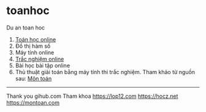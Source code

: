 toanhoc
=======

Du an toan hoc
1. [Toán học online](https://booktoan.com)
2. Đồ thị hàm số
3. Máy tính online
4. [Trắc nghiệm online](https://hoctracnghiem.com)
5. Bài học bài tập online
6. Thủ thuật giải toán bằng máy tính thi trắc nghiệm.
Tham khảo từ nguồn sau:
[Môn toán](https://hocgiai.com/mon-toan)
*********************
Thank you gihub.com
Tham khoa
https://lop12.com
https://hocz.net
https://montoan.com


